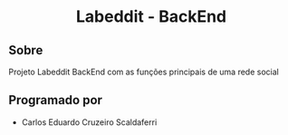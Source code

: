 <h1 align="center">
     Labeddit - BackEnd
</h1>

## Sobre

Projeto Labeddit BackEnd com as funções principais de uma rede social

## Programado por

- Carlos Eduardo Cruzeiro Scaldaferri
